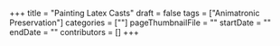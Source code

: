 +++
title = "Painting Latex Casts"
draft = false
tags = ["Animatronic Preservation"]
categories = [""]
pageThumbnailFile = ""
startDate = ""
endDate = ""
contributors = []
+++
